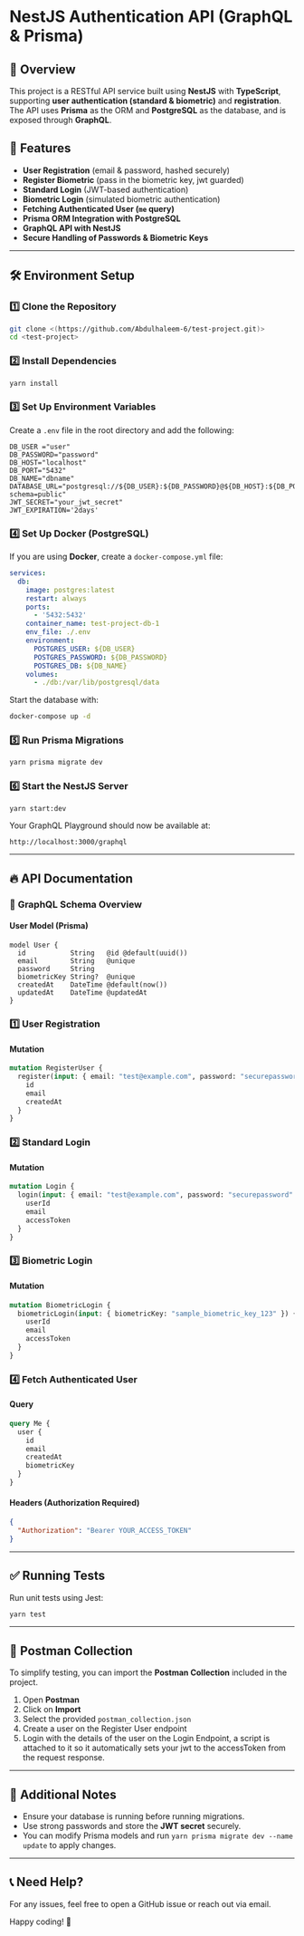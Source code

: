 # NestJS Authentication API (GraphQL & Prisma)

## 🚀 Overview

This project is a RESTful API service built using **NestJS** with **TypeScript**, supporting **user authentication (standard & biometric)** and **registration**. The API uses **Prisma** as the ORM and **PostgreSQL** as the database, and is exposed through **GraphQL**.

## 📌 Features

- **User Registration** (email & password, hashed securely)
- **Register Biometric** (pass in the biometric key, jwt guarded)
- **Standard Login** (JWT-based authentication)
- **Biometric Login** (simulated biometric authentication)
- **Fetching Authenticated User (`me` query)**
- **Prisma ORM Integration with PostgreSQL**
- **GraphQL API with NestJS**
- **Secure Handling of Passwords & Biometric Keys**

---

## 🛠 Environment Setup

### 1️⃣ Clone the Repository

```sh
git clone <(https://github.com/Abdulhaleem-6/test-project.git)>
cd <test-project>
```

### 2️⃣ Install Dependencies

```sh
yarn install
```

### 3️⃣ Set Up Environment Variables

Create a `.env` file in the root directory and add the following:

```env
DB_USER ="user"
DB_PASSWORD="password"
DB_HOST="localhost"
DB_PORT="5432"
DB_NAME="dbname"
DATABASE_URL="postgresql://${DB_USER}:${DB_PASSWORD}@${DB_HOST}:${DB_PORT}/${DB_NAME}?schema=public"
JWT_SECRET="your_jwt_secret"
JWT_EXPIRATION='2days'
```

### 4️⃣ Set Up Docker (PostgreSQL)

If you are using **Docker**, create a `docker-compose.yml` file:

```yaml
services:
  db:
    image: postgres:latest
    restart: always
    ports:
      - '5432:5432'
    container_name: test-project-db-1
    env_file: ./.env
    environment:
      POSTGRES_USER: ${DB_USER}
      POSTGRES_PASSWORD: ${DB_PASSWORD}
      POSTGRES_DB: ${DB_NAME}
    volumes:
      - ./db:/var/lib/postgresql/data
```

Start the database with:

```sh
docker-compose up -d
```

### 5️⃣ Run Prisma Migrations

```sh
yarn prisma migrate dev
```

### 6️⃣ Start the NestJS Server

```sh
yarn start:dev
```

Your GraphQL Playground should now be available at:

```
http://localhost:3000/graphql
```

---

## 🔥 API Documentation

### 📌 **GraphQL Schema Overview**

#### **User Model (Prisma)**

```prisma
model User {
  id           String   @id @default(uuid())
  email        String   @unique
  password     String
  biometricKey String?  @unique
  createdAt    DateTime @default(now())
  updatedAt    DateTime @updatedAt
}
```

### **1️⃣ User Registration**

#### **Mutation**

```graphql
mutation RegisterUser {
  register(input: { email: "test@example.com", password: "securepassword" }) {
    id
    email
    createdAt
  }
}
```

### **2️⃣ Standard Login**

#### **Mutation**

```graphql
mutation Login {
  login(input: { email: "test@example.com", password: "securepassword" }) {
    userId
    email
    accessToken
  }
}
```

### **3️⃣ Biometric Login**

#### **Mutation**

```graphql
mutation BiometricLogin {
  biometricLogin(input: { biometricKey: "sample_biometric_key_123" }) {
    userId
    email
    accessToken
  }
}
```

### **4️⃣ Fetch Authenticated User**

#### **Query**

```graphql
query Me {
  user {
    id
    email
    createdAt
    biometricKey
  }
}
```

#### **Headers (Authorization Required)**

```json
{
  "Authorization": "Bearer YOUR_ACCESS_TOKEN"
}
```

---

## ✅ Running Tests

Run unit tests using Jest:

```sh
yarn test
```

---

## 📂 Postman Collection

To simplify testing, you can import the **Postman Collection** included in the project.

1. Open **Postman**
2. Click on **Import**
3. Select the provided `postman_collection.json`
4. Create a user on the Register User endpoint
5. Login with the details of the user on the Login Endpoint, a script is attached to it so it automatically sets your jwt to the accessToken from the request response.

---

## 📌 Additional Notes

- Ensure your database is running before running migrations.
- Use strong passwords and store the **JWT secret** securely.
- You can modify Prisma models and run `yarn prisma migrate dev --name update` to apply changes.

---

## 📞 Need Help?

For any issues, feel free to open a GitHub issue or reach out via email.

Happy coding! 🚀
